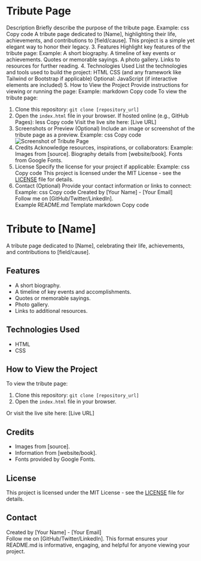 # Tribute Page

 Description
Briefly describe the purpose of the tribute page.
Example:
css
Copy code
A tribute page dedicated to [Name], highlighting their life, achievements, and contributions to [field/cause]. This project is a simple yet elegant way to honor their legacy.
3. Features
Highlight key features of the tribute page:
Example:
A short biography.
A timeline of key events or achievements.
Quotes or memorable sayings.
A photo gallery.
Links to resources for further reading.
4. Technologies Used
List the technologies and tools used to build the project:
HTML
CSS (and any framework like Tailwind or Bootstrap if applicable)
Optional: JavaScript (if interactive elements are included)
5. How to View the Project
Provide instructions for viewing or running the page:
Example:
markdown
Copy code
To view the tribute page:
1. Clone this repository: `git clone [repository_url]`
2. Open the `index.html` file in your browser.
If hosted online (e.g., GitHub Pages):
less
Copy code
Visit the live site here: [Live URL]
6. Screenshots or Preview (Optional)
Include an image or screenshot of the tribute page as a preview.
Example:
css
Copy code
![Screenshot of Tribute Page](path/to/screenshot.png)
7. Credits
Acknowledge resources, inspirations, or collaborators:
Example:
Images from [source].
Biography details from [website/book].
Fonts from Google Fonts.
8. License
Specify the license for your project if applicable:
Example:
css
Copy code
This project is licensed under the MIT License - see the [LICENSE](LICENSE) file for details.
9. Contact (Optional)
Provide your contact information or links to connect:
Example:
css
Copy code
Created by [Your Name] - [Your Email]  
Follow me on [GitHub/Twitter/LinkedIn].  
Example README.md Template
markdown
Copy code
# Tribute to [Name]

A tribute page dedicated to [Name], celebrating their life, achievements, and contributions to [field/cause].

## Features
- A short biography.
- A timeline of key events and accomplishments.
- Quotes or memorable sayings.
- Photo gallery.
- Links to additional resources.

## Technologies Used
- HTML
- CSS

## How to View the Project
To view the tribute page:
1. Clone this repository: `git clone [repository_url]`
2. Open the `index.html` file in your browser.

Or visit the live site here: [Live URL]

## Credits
- Images from [source].
- Information from [website/book].
- Fonts provided by Google Fonts.

## License
This project is licensed under the MIT License - see the [LICENSE](LICENSE) file for details.

## Contact
Created by [Your Name] - [Your Email]  
Follow me on [GitHub/Twitter/LinkedIn].
This format ensures your README.md is informative, engaging, and helpful for anyone viewing your project.







